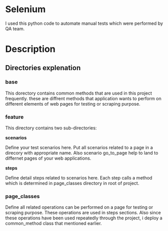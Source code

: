 # Selenium
I used this python code to automate manual tests which were performed by QA team.

# Description

## Directories explenation

### base
This dorectory contains common methods that are used in this project frequently. these are diffrent methods that application wants to perform on different elements of web pages for testing or scraping purpose.

### feature
This directory contains two sub-directories:

**scenarios**

Define your test scenarios here. Put all scenarios related to a page in a direcory with appropriate name. Also scenario go_to_page help to land to differnet pages of your web applications.  

**steps**

Define detail steps related to scenarios here. Each step calls a method which is determined in page_classes directory in root of project.

### page_classes
Define all related operations can be performed on a page for testing or scraping purpose. These operations are used in steps sections. Also since these operations have been used repeatedly through the project, i deploy a common_method class that mentioned earlier.
